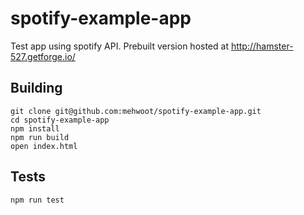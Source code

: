 # spotify-example-app
Test app using spotify API.  Prebuilt version hosted at http://hamster-527.getforge.io/

## Building
```
git clone git@github.com:mehwoot/spotify-example-app.git
cd spotify-example-app
npm install
npm run build
open index.html
```

## Tests
`npm run test`
